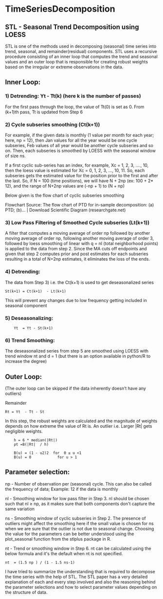 # TimeSeriesDecomposition



## **STL - Seasonal Trend Decomposition using LOESS** 

STL is one of the methods used in decomposing (seasonal) time series into trend, seasonal, and remainder(residual) components. STL uses a recursive procedure consisting of an inner loop that computes the trend and seasonal values and an outer loop that is responsible for creating robust weights based on the irregular or extreme observations in the data. 

## **Inner Loop:**

### **1) Detrending:  Yt - Tt(k)   (here k is the number of passes)**

For the first pass through the loop, the value of Tt(0) is set as 0. From (k+1)th pass, Tt is updated from Step 6 

### **2) Cycle subseries smoothing (Ct(k+1))**
For example, if the given data is monthly (1 value per month for each year; here, np = 12), then Jan values for all the year would be one cycle subseries, Feb values of all year would be another cycle subseries and so on. Then, each subseries is smoothed by LOESS with the seasonal window of size ns.

If a first cyclic sub-series has an index, for example, Xc = 1, 2, 3, …., 10, then the loess value is estimated for Xc = 0, 1, 2, 3, …, 10, 11. So, each subseries gets the estimated value for the position prior to the first and after the last. So, if N = 100 (time positions), we will have N + 2np  (ex: 100 + 2* 12), and the range of N+2np values are (-np + 1) to (N + np)

Below given is the flow chart of cyclic subseries smoothing 

Flowchart Source: The flow chart of PTD for in-sample decomposition: (a) PTD; (b)... | Download Scientific Diagram (researchgate.net)



### **3) Low Pass Filtering of Smoothed Cycle subseries (Lt(k+1))**
	
A filter that computes a moving average of order np followed by another moving     average of order np, following another moving average of order 3, followed by loess smoothing of linear with q = nl (total neighborhood points) is applied to the data from step 2. Since the MA cuts off endpoints and given that step 2 computes prior and post estimates for each subseries resulting in a total of N+2np estimates, it eliminates the loss of the ends. 

### **4) Detrending:**

The data from Step 3) i.e. the Ct(k+1) is used to get deseasonalized series 
	
	St(k+1) = Ct(k+1)  - Lt(k+1)
This will prevent any changes due to low frequency getting included in seasonal component

### **5) Deseasonalizing:**

		Yt  = Yt - St(k+1)  

### **6) Trend Smoothing:**

The deseasonalized series from step 5 are smoothed using LOESS with trend window nt and d = 1 (but there is an option available in python/R to increase the degree)  
 
## **Outer Loop:**

(The outer loop can be skipped if the data inherently doesn’t have any outliers)

Remainder
  
    Rt = Yt  - Tt - St

In this step, the robust weights are calculated and the magnitude of weights depends on how extreme the value of Rt is. An outlier i.e. Larger |Rt| gets negligible weights. 

		h = 6 * median(|Rt|)
		ρt =B(|Rt|  / h) 

		B(u) = (1 - u2)2  for  0 ≤ u <1
		B(u) = 0            for u > 1

## **Parameter selection:**

np - Number of observation per (seasonal) cycle. This can also be called the frequency  of data; Example: 12 if the data is monthly 

nl - Smoothing window for low pass filter in Step 3. nl should be chosen such that nl ≥ np, as it makes sure that both components don't capture the same variation 

ns - Smoothing window of cyclic subseries in Step 2. The presence of outliers might affect the smoothing here if the small value is chosen for ns when we are sure that the outlier is not due to seasonal change. Choosing the value for the parameters can be better understood using the plot_seasonal function from the stlplus package in R.

nt - Trend or smoothing window in Step 6.  nt  can be calculated using the below formula and it's the default when nt is not specified. 

	nt  = (1.5 np ) / (1 - 1.5 ns-1)

I have tried to summarize the understanding that is required to decompose the time series with the help of STL. The STL paper has a very detailed explanation of each and every step involved and also the reasoning behind the parameter selections and how to select parameter values depending on the structure of data. 

